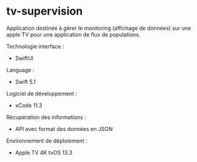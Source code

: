 # tv-supervision

Application destinée à gérer le monitoring (affichage de données) sur une apple TV pour une application de flux de populations.

Technologie interface : 
- SwiftUI

Language : 
- Swift 5.1

Logiciel de développement : 
- xCode 11.3

Récupération des informations : 
- API avec format des données en JSON

Environnement de déploiement : 
- Apple TV 4K tvOS 13.3

